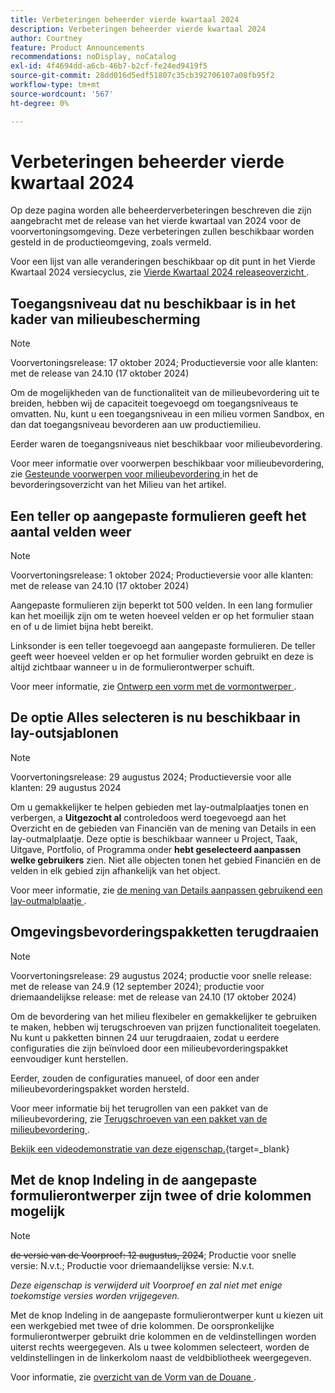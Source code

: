 ```yaml
---
title: Verbeteringen beheerder vierde kwartaal 2024
description: Verbeteringen beheerder vierde kwartaal 2024
author: Courtney
feature: Product Announcements
recommendations: noDisplay, noCatalog
exl-id: 4f4694dd-a6cb-46b7-b2cf-fe24ed9419f5
source-git-commit: 28dd016d5edf51807c35cb392706107a08fb95f2
workflow-type: tm+mt
source-wordcount: '567'
ht-degree: 0%

---
```


# Verbeteringen beheerder vierde kwartaal 2024

Op deze pagina worden alle beheerderverbeteringen beschreven die zijn aangebracht met de release van het vierde kwartaal van 2024 voor de voorvertoningsomgeving. Deze verbeteringen zullen beschikbaar worden gesteld in de productieomgeving, zoals vermeld.

Voor een lijst van alle veranderingen beschikbaar op dit punt in het Vierde Kwartaal 2024 versiecyclus, zie [ Vierde Kwartaal 2024 releaseoverzicht ](/help/quicksilver/product-announcements/product-releases/24-q4-release-activity/24-q4-release-overview.md).

## Toegangsniveau dat nu beschikbaar is in het kader van milieubescherming

>[!NOTE]
>
>Voorvertoningsrelease: 17 oktober 2024; Productieversie voor alle klanten: met de release van 24.10 (17 oktober 2024)

Om de mogelijkheden van de functionaliteit van de milieubevordering uit te breiden, hebben wij de capaciteit toegevoegd om toegangsniveaus te omvatten. Nu, kunt u een toegangsniveau in een milieu vormen Sandbox, en dan dat toegangsniveau bevorderen aan uw productiemilieu.

Eerder waren de toegangsniveaus niet beschikbaar voor milieubevordering.

Voor meer informatie over voorwerpen beschikbaar voor milieubevordering, zie [ Gesteunde voorwerpen voor milieubevordering ](/help/quicksilver/administration-and-setup/set-up-workfront/workfront-testing-environments/environment-promotion-in-wf.md#supported-objects-for-environment-promotion) in het de bevorderingsoverzicht van het Milieu van het artikel.

## Een teller op aangepaste formulieren geeft het aantal velden weer

>[!NOTE]
>
>Voorvertoningsrelease: 1 oktober 2024; Productieversie voor alle klanten: met de release van 24.10 (17 oktober 2024)

Aangepaste formulieren zijn beperkt tot 500 velden. In een lang formulier kan het moeilijk zijn om te weten hoeveel velden er op het formulier staan en of u de limiet bijna hebt bereikt.

Linksonder is een teller toegevoegd aan aangepaste formulieren. De teller geeft weer hoeveel velden er op het formulier worden gebruikt en deze is altijd zichtbaar wanneer u in de formulierontwerper schuift.

Voor meer informatie, zie [ Ontwerp een vorm met de vormontwerper ](/help/quicksilver/administration-and-setup/customize-workfront/create-manage-custom-forms/form-designer/design-a-form/design-a-form.md).

## De optie Alles selecteren is nu beschikbaar in lay-outsjablonen

>[!NOTE]
>
>Voorvertoningsrelease: 29 augustus 2024; Productieversie voor alle klanten: 29 augustus 2024

Om u gemakkelijker te helpen gebieden met lay-outmalplaatjes tonen en verbergen, a **Uitgezocht al** controledoos werd toegevoegd aan het Overzicht en de gebieden van Financiën van de mening van Details in een lay-outmalplaatje. Deze optie is beschikbaar wanneer u Project, Taak, Uitgave, Portfolio, of Programma onder **hebt geselecteerd aanpassen welke gebruikers** zien. Niet alle objecten tonen het gebied Financiën en de velden in elk gebied zijn afhankelijk van het object.

Voor meer informatie, zie [ de mening van Details aanpassen gebruikend een lay-outmalplaatje ](/help/quicksilver/administration-and-setup/customize-workfront/use-layout-templates/customize-details-view-layout-template.md).

## Omgevingsbevorderingspakketten terugdraaien

>[!NOTE]
>
>Voorvertoningsrelease: 29 augustus 2024; productie voor snelle release: met de release van 24.9 (12 september 2024); productie voor driemaandelijkse release: met de release van 24.10 (17 oktober 2024)

Om de bevordering van het milieu flexibeler en gemakkelijker te gebruiken te maken, hebben wij terugschroeven van prijzen functionaliteit toegelaten. Nu kunt u pakketten binnen 24 uur terugdraaien, zodat u eerdere configuraties die zijn beïnvloed door een milieubevorderingspakket eenvoudiger kunt herstellen.

Eerder, zouden de configuraties manueel, of door een ander milieubevorderingspakket worden hersteld.

Voor meer informatie bij het terugrollen van een pakket van de milieubevordering, zie [ Terugschroeven van een pakket van de milieubevordering ](/help/quicksilver/administration-and-setup/set-up-workfront/workfront-testing-environments/environment-promotion-rollback.md).

[ Bekijk een videodemonstratie van deze eigenschap.](https://video.tv.adobe.com/v/3434025/){target=_blank}

## Met de knop Indeling in de aangepaste formulierontwerper zijn twee of drie kolommen mogelijk

>[!NOTE]
>
>~~de versie van de Voorproef: 12 augustus, 2024~~; Productie voor snelle versie: N.v.t.; Productie voor driemaandelijkse versie: N.v.t.
>
>_Deze eigenschap is verwijderd uit Voorproef en zal niet met enige toekomstige versies worden vrijgegeven._

Met de knop Indeling in de aangepaste formulierontwerper kunt u kiezen uit een werkgebied met twee of drie kolommen. De oorspronkelijke formulierontwerper gebruikt drie kolommen en de veldinstellingen worden uiterst rechts weergegeven. Als u twee kolommen selecteert, worden de veldinstellingen in de linkerkolom naast de veldbibliotheek weergegeven.

Voor informatie, zie [ overzicht van de Vorm van de Douane ](/help/quicksilver/administration-and-setup/customize-workfront/create-manage-custom-forms/custom-forms-overview.md).
